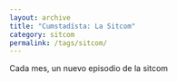 ```yaml
---
layout: archive
title: "Cumstadísta: La Sitcom"
category: sitcom
permalink: /tags/sitcom/
---
```


Cada mes, un nuevo episodio de la sitcom